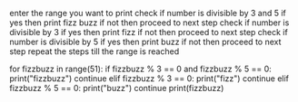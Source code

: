 enter the range you want to print
check if number is divisible by 3 and 5
if yes then print fizz buzz
if not then proceed to next step
check if number is divisible by 3
if yes then print fizz 
if not then proceed to next step
check if number is divisible by 5
if yes then print buzz
if not then proceed to next step
repeat the steps till the range is reached


for fizzbuzz in range(51):
    if fizzbuzz % 3 == 0 and fizzbuzz % 5 == 0:
        print("fizzbuzz")
        continue
    elif fizzbuzz % 3 == 0:
        print("fizz")
        continue
    elif fizzbuzz % 5 == 0:
        print("buzz")
        continue
    print(fizzbuzz)
